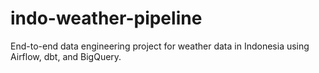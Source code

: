 # indo-weather-pipeline
End-to-end data engineering project for weather data in Indonesia using Airflow, dbt, and BigQuery.
